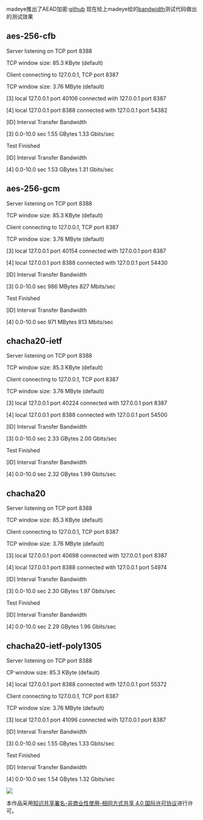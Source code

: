madeye推出了AEAD加密:[github](https://github.com/shadowsocks/shadowsocks-libev/releases/tag/v3.0.0)
现在给上madeye给的[bandwidth](https://gist.github.com/madeye/c046fc35e10a82154f4697fb316a7ac6)测试代码做出的测试效果

## aes-256-cfb

Server listening on TCP port 8388

TCP window size: 85.3 KByte (default)

Client connecting to 127.0.0.1, TCP port 8387

TCP window size: 3.76 MByte (default)

[3] local 127.0.0.1 port 40106 connected with 127.0.0.1 port 8387

[4] local 127.0.0.1 port 8388 connected with 127.0.0.1 port 54382

[ID] Interval       Transfer     Bandwidth

[3]  0.0-10.0 sec  1.55 GBytes  1.33 Gbits/sec

Test Finished

[ID] Interval       Transfer     Bandwidth

[4]  0.0-10.0 sec  1.53 GBytes  1.31 Gbits/sec

## aes-256-gcm

Server listening on TCP port 8388

TCP window size: 85.3 KByte (default)

Client connecting to 127.0.0.1, TCP port 8387

TCP window size: 3.76 MByte (default)

[3] local 127.0.0.1 port 40154 connected with 127.0.0.1 port 8387

[4] local 127.0.0.1 port 8388 connected with 127.0.0.1 port 54430

[ID] Interval       Transfer     Bandwidth

[3]  0.0-10.0 sec   986 MBytes   827 Mbits/sec

Test Finished

[ID] Interval       Transfer     Bandwidth

[4]  0.0-10.0 sec   971 MBytes   813 Mbits/sec

## chacha20-ietf

Server listening on TCP port 8388

TCP window size: 85.3 KByte (default)

Client connecting to 127.0.0.1, TCP port 8387

TCP window size: 3.76 MByte (default)

[3] local 127.0.0.1 port 40224 connected with 127.0.0.1 port 8387

[4] local 127.0.0.1 port 8388 connected with 127.0.0.1 port 54500

[ID] Interval       Transfer     Bandwidth

[3]  0.0-10.0 sec  2.33 GBytes  2.00 Gbits/sec

Test Finished

[ID] Interval       Transfer     Bandwidth

[4]  0.0-10.0 sec  2.32 GBytes  1.99 Gbits/sec

## chacha20


Server listening on TCP port 8388

TCP window size: 85.3 KByte (default)

Client connecting to 127.0.0.1, TCP port 8387

TCP window size: 3.76 MByte (default)

[3] local 127.0.0.1 port 40698 connected with 127.0.0.1 port 8387

[4] local 127.0.0.1 port 8388 connected with 127.0.0.1 port 54974

[ID] Interval       Transfer     Bandwidth

[3]  0.0-10.0 sec  2.30 GBytes  1.97 Gbits/sec

Test Finished


[ID] Interval       Transfer     Bandwidth

[4]  0.0-10.0 sec  2.29 GBytes  1.96 Gbits/sec

## chacha20-ietf-poly1305

Server listening on TCP port 8388

CP window size: 85.3 KByte (default)

[4] local 127.0.0.1 port 8388 connected with 127.0.0.1 port 55372

Client connecting to 127.0.0.1, TCP port 8387

TCP window size: 3.76 MByte (default)

[3] local 127.0.0.1 port 41096 connected with 127.0.0.1 port 8387

[ID] Interval       Transfer     Bandwidth


[3]  0.0-10.0 sec  1.55 GBytes  1.33 Gbits/sec

Test Finished

[ID] Interval       Transfer     Bandwidth

[4]  0.0-10.0 sec  1.54 GBytes  1.32 Gbits/sec

![](https://i.creativecommons.org/l/by-nc-sa/4.0/88x31.png)

本作品采用[知识共享署名-非商业性使用-相同方式共享 4.0 国际许可协议](http://creativecommons.org/licenses/by-nc-sa/4.0/)进行许可。
